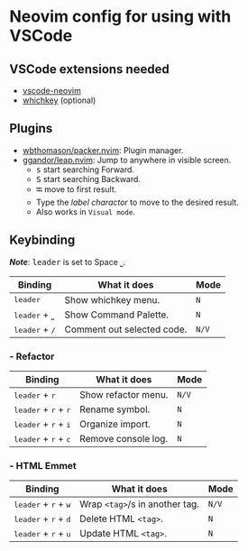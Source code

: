# Neovim config for using with VSCode

## VSCode extensions needed

- [vscode-neovim](https://github.com/vscode-neovim/vscode-neovim)
- [whichkey](https://github.com/VSpaceCode/vscode-which-key) (optional)

## Plugins

- [wbthomason/packer.nvim](https://github.com/wbthomason/packer.nvim): Plugin manager.
- [ggandor/leap.nvim](https://github.com/ggandor/leap.nvim): Jump to anywhere in visible screen.
  - <kbd>s</kbd> start searching Forward.
  - <kbd>S</kbd> start searching Backward.
  - <kbd>⭾</kbd> move to first result.
  - Type the _label charactor_ to move to the desired result.
  - Also works in `Visual mode`.

## Keybinding

**_Note_**: <kbd>leader</kbd> is set to Space <kbd>⎵</kbd>.

| Binding                          | What it does               | Mode  |
| -------------------------------- | -------------------------- | ----- |
| <kbd>leader</kbd>                | Show whichkey menu.        | `N`   |
| <kbd>leader</kbd> + <kbd>⎵</kbd> | Show Command Palette.      | `N`   |
| <kbd>leader</kbd> + <kbd>/</kbd> | Comment out selected code. | `N/V` |

### - Refactor

| Binding                                         | What it does        | Mode  |
| ----------------------------------------------- | ------------------- | ----- |
| <kbd>leader</kbd> + <kbd>r</kbd>                | Show refactor menu. | `N/V` |
| <kbd>leader</kbd> + <kbd>r</kbd> + <kbd>r</kbd> | Rename symbol.      | `N`   |
| <kbd>leader</kbd> + <kbd>r</kbd> + <kbd>i</kbd> | Organize import.    | `N`   |
| <kbd>leader</kbd> + <kbd>r</kbd> + <kbd>c</kbd> | Remove console log. | `N`   |

### - HTML Emmet

| Binding                                         | What it does                   | Mode  |
| ----------------------------------------------- | ------------------------------ | ----- |
| <kbd>leader</kbd> + <kbd>r</kbd> + <kbd>w</kbd> | Wrap `<tag>`/s in another tag. | `N/V` |
| <kbd>leader</kbd> + <kbd>r</kbd> + <kbd>d</kbd> | Delete HTML `<tag>`.           | `N`   |
| <kbd>leader</kbd> + <kbd>r</kbd> + <kbd>u</kbd> | Update HTML `<tag>`.           | `N`   |
